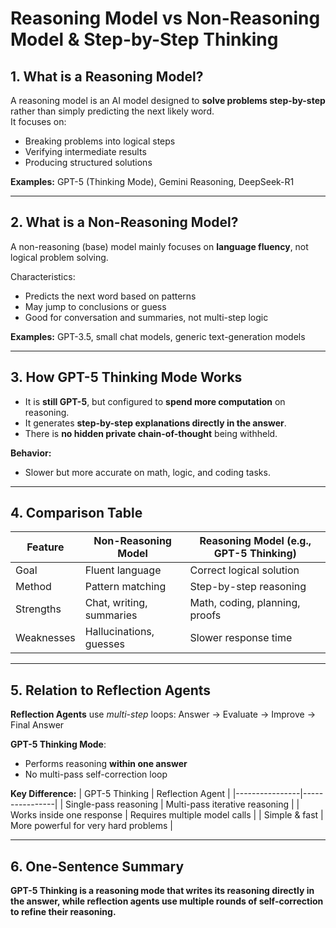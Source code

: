 # Reasoning Model vs Non-Reasoning Model & Step-by-Step Thinking

## 1. What is a Reasoning Model?
A reasoning model is an AI model designed to **solve problems step-by-step** rather than simply predicting the next likely word.  
It focuses on:
- Breaking problems into logical steps
- Verifying intermediate results
- Producing structured solutions

**Examples:** GPT-5 (Thinking Mode), Gemini Reasoning, DeepSeek-R1

---

## 2. What is a Non-Reasoning Model?
A non-reasoning (base) model mainly focuses on **language fluency**, not logical problem solving.

Characteristics:
- Predicts the next word based on patterns
- May jump to conclusions or guess
- Good for conversation and summaries, not multi-step logic

**Examples:** GPT-3.5, small chat models, generic text-generation models

---

## 3. How GPT-5 Thinking Mode Works
- It is **still GPT-5**, but configured to **spend more computation** on reasoning.
- It generates **step-by-step explanations directly in the answer**.
- There is **no hidden private chain-of-thought** being withheld.

**Behavior:**
- Slower but more accurate on math, logic, and coding tasks.

---

## 4. Comparison Table

| Feature | Non-Reasoning Model | Reasoning Model (e.g., GPT-5 Thinking) |
|--------|---------------------|----------------------------------------|
| Goal | Fluent language | Correct logical solution |
| Method | Pattern matching | Step-by-step reasoning |
| Strengths | Chat, writing, summaries | Math, coding, planning, proofs |
| Weaknesses | Hallucinations, guesses | Slower response time |

---

## 5. Relation to Reflection Agents
**Reflection Agents** use *multi-step* loops:
Answer → Evaluate → Improve → Final Answer


**GPT-5 Thinking Mode**:
- Performs reasoning **within one answer**
- No multi-pass self-correction loop

**Key Difference:**
| GPT-5 Thinking | Reflection Agent |
|----------------|----------------|
| Single-pass reasoning | Multi-pass iterative reasoning |
| Works inside one response | Requires multiple model calls |
| Simple & fast | More powerful for very hard problems |

---

## 6. One-Sentence Summary
**GPT-5 Thinking is a reasoning mode that writes its reasoning directly in the answer, while reflection agents use multiple rounds of self-correction to refine their reasoning.**
